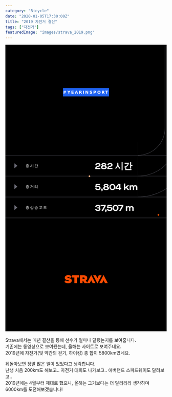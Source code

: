```yaml
---
category: "Bicycle"
date: "2020-01-05T17:30:00Z"
title: "2019 자전거 결산"
tags: ["자전거"]
featuredImage: "images/strava_2019.png"
---
```


![Strava 2019 결산](images/strava_2019.png)  

Strava에서는 매년 결산을 통해 선수가 얼마나 달렸는지를 보여줍니다.  
기존에는 동영상으로 보여줬는데, 올해는 사이트로 보여주네요.  
2019년에 자전거(및 약간의 걷기, 하이킹) 총 합이 5800km였네요.  

뒤돌아보면 정말 많은 일이 있었다고 생각합니다.  
난생 처음 200km도 해보고.. 자전거 대회도 나가보고.. 에버랜드 스피드웨이도 달려보고..  
2019년에는 4월부터 제대로 했으니, 올해는 그거보다는 더 달리리라 생각하며 6000km를 도전해보겠습니다!
